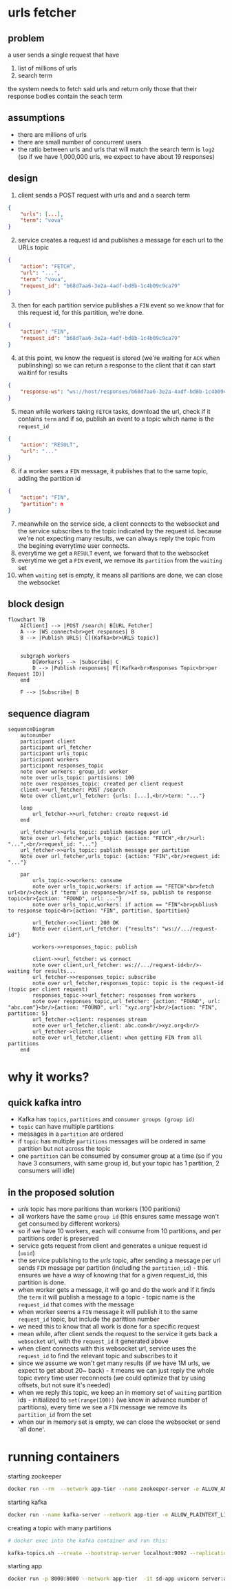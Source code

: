 # urls fetcher

## problem

a user sends a single request that have
1. list of millions of urls
1. search term

the system needs to fetch said urls and return only those that their response bodies contain the seach term

## assumptions

* there are millions of urls
* there are small number of concurrent users
* the ratio between urls and urls that will match the search term is `log2` (so if we have 1,000,000 urls, we expect to have about 19 responses)


## design

1. client sends a POST request with urls and and a search term

```json
{
    "urls": [...],
    "term": "vova"
}
```

2. service creates a request id and publishes a message for each url to the URLs topic

```json
{
    "action": "FETCH",
    "url": "...",
    "term": "vova",
    "request_id": "b68d7aa6-3e2a-4adf-bd8b-1c4b09c9ca79"
}
```

3. then for each partition service publishes a `FIN` event so we know that for this request id, for this partition, we're done.


```json
{
    "action": "FIN",
    "request_id": "b68d7aa6-3e2a-4adf-bd8b-1c4b09c9ca79"
}
```

4. at this point, we know the request is stored (we're waiting for `ACK` when publinshing) so we can return a response to the client that it can start waitinf for results


```json
{
    "response-ws": "ws://host/responses/b68d7aa6-3e2a-4adf-bd8b-1c4b09c9ca79"
}
```

5. mean while workers taking `FETCH` tasks, download the url, check if it contains `term` and if so, publish an event to a topic which name is the `request_id`

```json
{
    "action": "RESULT",
    "url": "..."
}
```

6. if a worker sees a `FIN` message, it publishes that to the same topic, adding the partition id

```json
{
    "action": "FIN",
    "partition": n
}
```

7. meanwhile on the service side, a client connects to the websocket and the service subscribes to the topic indicated by the request id. because we're not expecting many results, we can always reply the topic from the begining everrytime user connects.
8. everytime we get a `RESULT` event, we forward that to the websocket
9. everytime we get a `FIN` event, we remove its `partition` from the `waiting` set
10. when `waiting` set is empty, it means all paritions are done, we can close the websocket


## block design
```mermaid
flowchart TB
    A[Client] --> |POST /search| B[URL Fetcher]
    A --> |WS connect<br>get responses| B
    B --> |Publish URLS| C[(Kafka<br>URLS topic)]


    subgraph workers
        D[Workers] --> |Subscribe| C
        D --> |Publish responses| F[(Kafka<br>Responses Topic<br>per Request ID)]
    end

    F --> |Subscribe| B
```

## sequence diagram

```mermaid
sequenceDiagram
    autonumber
    participant client
    participant url_fetcher
    participant urls_topic
    participant workers
    participant responses_topic
    note over workers: group_id: worker
    note over urls_topic: partisions: 100
    note over responses_topic: created per client request
    client->>url_fetcher: POST /search
    Note over client,url_fetcher: {urls: [...],<br/>term: "..."}

    loop
        url_fetcher->>url_fetcher: create request-id
    end

    url_fetcher->>urls_topic: publish message per url
    Note over url_fetcher,urls_topic: {action: "FETCH",<br/>url: "...",<br/>request_id: "..."}
    url_fetcher->>urls_topic: publish message per partition
    Note over url_fetcher,urls_topic: {action: "FIN",<br/>request_id: "..."}

    par
        urls_topic->>workers: consume
        note over urls_topic,workers: if action == "FETCH"<br>fetch url<br/>check if 'term' in response<br/>if so, publish to response topic<br>{action: "FOUND", url: ..."}
        note over urls_topic,workers: if action == "FIN"<br>publiush  to response topic<br>{action: "FIN", partition, $partition}

        url_fetcher->>client: 200 OK
        Note over client,url_fetcher: {"results": "ws://.../request-id"}

        workers->>responses_topic: publish

        client->>url_fetcher: ws connect
        note over client,url_fetcher: ws://.../request-id<br/>- waiting for results...
        url_fetcher->>responses_topic: subscribe
        note over url_fetcher,responses_topic: topic is the request-id (topic per client request)
        responses_topic->>url_fetcher: responses from workers
        note over responses_topic,url_fetcher: {action: "FOUND", url: "abc.com"}<br/>{action: "FOUND", url: "xyz.org"}<br/>{action: "FIN", partition: 5}
        url_fetcher->client: responses stream
        note over url_fetcher,client: abc.com<br/>xyz.org<br/>
        url_fetcher->client: close
        note over url_fetcher,client: when getting FIN from all partitions
    end
```

# why it works?

## quick kafka intro
* Kafka has `topics`, `partitions` and `consumer groups (group id)`
* `topic` can have multiple partitions
* messages in a `partition` are ordered
* if `topic` has multiple `partitions` messages will be ordered in same partition but not across the topic
* one `partition` can be consumed by consumer group at a time (so if you have 3 consumers, with same group id, but your topic has 1 partition, 2 consumers will idle)

## in the proposed solution

* *urls* topic has more paritions than workers (100 paritions)
* all workers have the same `group id` (this ensures same message won't get consumed by different workers)
* so if we have 10 workers, each will consume from 10 partitions, and per partitions order is preserved
* service gets request from client and generates a unique request id (`uuid`)
* the service publishing to the *urls* topic, after sending a message per url sends `FIN` message per partition (including the `partition_id`) - this ensures we have a way of knowing that for a given request_id, this partition is done.
* when worker gets a message, it will go and do the work and if it finds the `term` it will publish a message to a topic - topic name is the `request_id` that comes with the message
* when worker seems a `FIN` message it will publish it to the same `request_id` topic, but include the parittion number
* we need this to know that all work is done for a specific request
* mean while, after client sends the request to the service it gets back a `websocket` url, with the `request_id` it generated above
* when client connects with this websocket url, service uses the `request_id` to find the relevant topic and subscribes to it
* since we assume we won't get many results (if we have 1M urls, we expect to get about 20~ back) - it means we can just reply the whole topic every time user reconnects (we could optimize that by using offsets, but not sure it's needed)
* when we reply this topic, we keep an in memory set of `waiting` partition ids - initialized to `set(range(100))` (we know in advance number of partitions), every time we see a `FIN` message we remove its `partition_id` from the set
* when our in memory set is empty, we can close the websocket or send 'all done'.

# running containers

starting zookeeper
```bash
docker run --rm  --network app-tier --name zookeeper-server -e ALLOW_ANONYMOUS_LOGIN=yes bitnami/zookeeper:latest
```

starting kafka
```bash
docker run --name kafka-server --network app-tier -e ALLOW_PLAINTEXT_LISTENER=yes -e KAFKA_CFG_ZOOKEEPER_CONNECT=zookeeper-server:2181 bitnami/kafka:latest
```

creating a topic with many partitions
```bash
# docker exec into the kafka container and run this:

kafka-topics.sh --create --bootstrap-server localhost:9092 --replication-factor 1 --partitions 100 --topic urls-topic
```

starting app
```bash
docker run -p 8000:8000 --network app-tier  -it sd-app uvicorn server:app --app-dir src --host 0.0.0.0
```

